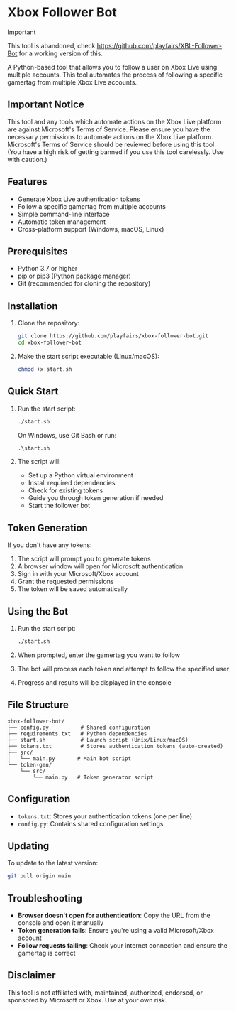 # Xbox Follower Bot

>[!IMPORTANT]
This tool is abandoned, check https://github.com/playfairs/XBL-Follower-Bot for a working version of this.

A Python-based tool that allows you to follow a user on Xbox Live using multiple accounts. This tool automates the process of following a specific gamertag from multiple Xbox Live accounts.

## Important Notice

This tool and any tools which automate actions on the Xbox Live platform are against Microsoft's Terms of Service. Please ensure you have the necessary permissions to automate actions on the Xbox Live platform. Microsoft's Terms of Service should be reviewed before using this tool. (You have a high risk of getting banned if you use this tool carelessly. Use with caution.)

## Features

- Generate Xbox Live authentication tokens
- Follow a specific gamertag from multiple accounts
- Simple command-line interface
- Automatic token management
- Cross-platform support (Windows, macOS, Linux)

## Prerequisites

- Python 3.7 or higher
- pip or pip3 (Python package manager)
- Git (recommended for cloning the repository)

## Installation

1. Clone the repository:
   ```bash
   git clone https://github.com/playfairs/xbox-follower-bot.git
   cd xbox-follower-bot
   ```

2. Make the start script executable (Linux/macOS):
   ```bash
   chmod +x start.sh
   ```

## Quick Start

1. Run the start script:
   ```bash
   ./start.sh
   ```
   On Windows, use Git Bash or run:
   ```cmd
   .\start.sh
   ```

2. The script will:
   - Set up a Python virtual environment
   - Install required dependencies
   - Check for existing tokens
   - Guide you through token generation if needed
   - Start the follower bot

## Token Generation

If you don't have any tokens:

1. The script will prompt you to generate tokens
2. A browser window will open for Microsoft authentication
3. Sign in with your Microsoft/Xbox account
4. Grant the requested permissions
5. The token will be saved automatically

## Using the Bot

1. Run the start script:
   ```bash
   ./start.sh
   ```

2. When prompted, enter the gamertag you want to follow
3. The bot will process each token and attempt to follow the specified user
4. Progress and results will be displayed in the console

## File Structure

```
xbox-follower-bot/
├── config.py          # Shared configuration
├── requirements.txt   # Python dependencies
├── start.sh           # Launch script (Unix/Linux/macOS)
├── tokens.txt         # Stores authentication tokens (auto-created)
├── src/
│   └── main.py       # Main bot script
└── token-gen/
    └── src/
        └── main.py   # Token generator script
```

## Configuration

- `tokens.txt`: Stores your authentication tokens (one per line)
- `config.py`: Contains shared configuration settings

## Updating

To update to the latest version:

```bash
git pull origin main
```

## Troubleshooting

- **Browser doesn't open for authentication**: Copy the URL from the console and open it manually
- **Token generation fails**: Ensure you're using a valid Microsoft/Xbox account
- **Follow requests failing**: Check your internet connection and ensure the gamertag is correct


## Disclaimer

This tool is not affiliated with, maintained, authorized, endorsed, or sponsored by Microsoft or Xbox. Use at your own risk.
